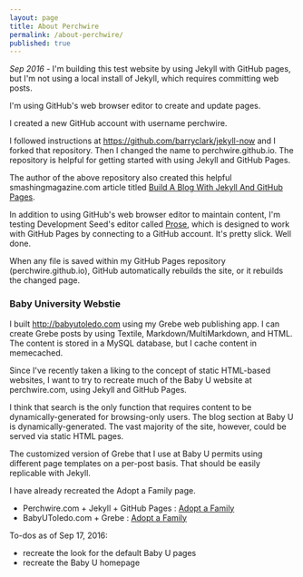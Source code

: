 ```yaml
---
layout: page
title: About Perchwire
permalink: /about-perchwire/
published: true
---
```


*Sep 2016* - I'm building this test website by using Jekyll with GitHub pages, but I'm not using a local install of Jekyll, which requires committing web posts.

I'm using GitHub's web browser editor to create and update pages.

I created a new GitHub account with username perchwire.

I followed instructions at <https://github.com/barryclark/jekyll-now> and I forked that repository. Then I changed the name to perchwire.github.io. The repository is helpful for getting started with using Jekyll and GitHub Pages.

The author of the above repository also created this helpful  smashingmagazine.com article titled [Build A Blog With Jekyll And GitHub Pages](https://www.smashingmagazine.com/2014/08/build-blog-jekyll-github-pages).

In addition to using GitHub's web browser editor to maintain content, I'm testing Development Seed's editor called [Prose](http://prose.io), which is designed to work with GitHub Pages by connecting to a GitHub account. It's pretty slick. Well done.

When any file is saved within my GitHub Pages repository (perchwire.github.io), GitHub automatically rebuilds the site, or it rebuilds the changed page.


### Baby University Webstie

I built <http://babyutoledo.com> using my Grebe web publishing app. I can create Grebe posts by using Textile, Markdown/MultiMarkdown, and HTML. The content is stored in a MySQL database, but I cache content in memecached.

Since I've recently taken a liking to the concept of static HTML-based websites, I want to try to recreate much of the Baby U website at perchwire.com, using Jekyll and GitHub Pages. 

I think that search is the only function that requires content to be dynamically-generated for browsing-only users. The blog section at Baby U is dynamically-generated. The vast majority of the site, however, could be served via static HTML pages.

The customized version of Grebe that I use at Baby U permits using different page templates on a per-post basis. That should be easily replicable with Jekyll.

I have already recreated the Adopt a Family page.

* Perchwire.com + Jekyll + GitHub Pages : [Adopt a Family](http://www.perchwire.com/adopt-a-family/)
* BabyUToledo.com + Grebe : [Adopt a Family](http://babyutoledo.com/4/adopt-a-family)

To-dos as of Sep 17, 2016:

* recreate the look for the default Baby U pages
* recreate the Baby U homepage
